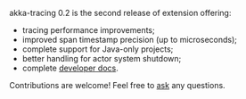 akka-tracing 0.2 is the second release of extension offering:
* tracing performance improvements;
* improved span timestamp precision (up to microseconds);
* complete support for Java-only projects;
* better handling for actor system shutdown;
* complete [developer docs](https://github.com/levkhomich/akka-tracing/wiki/Home).

Contributions are welcome! Feel free to [ask](https://twitter.com/levkhomich) any questions.
